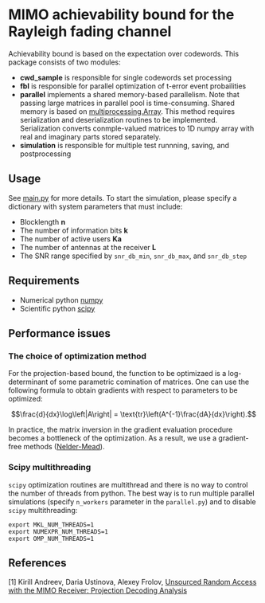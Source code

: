 # MIMO achievability bound for the Rayleigh fading channel
Achievability bound is based on the expectation over codewords. This package consists of two modules:
* **cwd_sample** is responsible for single codewords set processing
* **fbl** is responsible for parallel optimization of t-error event probailities
* **parallel** implements a shared memory-based parallelism. Note that passing large matrices in parallel pool is time-consuming. Shared memory is based on [multiprocessing.Array](https://docs.python.org/3/library/multiprocessing.html#multiprocessing.Array). This method requires serialization and deserialization routines to be implemented. Serialization converts conmple-valued matrices to 1D numpy array with real and imaginary parts stored separately.
* **simulation** is responsible for multiple test runnning, saving, and postprocessing

## Usage

See [main.py](main.py) for more details.
To start the simulation, please specify a dictionary with system parameters that must include:
* Blocklength **n**
* The number of information bits **k**
* The number of active users **Ka**
* The number of antennas at the receiver **L**
* The SNR range specified by `snr_db_min`, `snr_db_max`, and `snr_db_step`

## Requirements

* Numerical python [numpy](https://pypi.org/project/numpy/)
* Scientific python [scipy](https://pypi.org/project/scipy/)

## Performance issues

### The choice of optimization method
For the projection-based bound, the function to be optimizaed is a log-determinant of some parametric comination of matrices.
One can use the following formula to obtain gradients with respect to parameters to be optimized:
```math
\frac{d}{dx}\log\left|A\right| = \text{tr}\left(A^{-1}\frac{dA}{dx}\right).
```
In practice, the matrix inversion in the gradient evaluation procedure becomes a bottleneck of the optimization. As a result, we use a gradient-free methods ([Nelder-Mead](https://en.wikipedia.org/wiki/Nelder–Mead_method)).

### Scipy multithreading

`scipy` optimization routines are multithread and there is no way to control the number of threads from python. The best way is to run multiple parallel simulations (specify `n_workers` parameter in the `parallel.py`) and to disable `scipy` multithreading:

```console
export MKL_NUM_THREADS=1
export NUMEXPR_NUM_THREADS=1
export OMP_NUM_THREADS=1
```
## References
[1] Kirill Andreev, Daria Ustinova, Alexey Frolov, [Unsourced Random Access with the MIMO Receiver: Projection Decoding Analysis](https://arxiv.org/abs/2303.15395)
